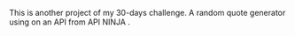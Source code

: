 This is another project of my 30-days challenge. A random quote generator using on an API from API NINJA .
